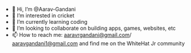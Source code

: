 - 👋 Hi, I’m @Aarav-Gandani
- 👀 I’m interested in cricket
- 🌱 I’m currently learning coding 
- 💞️ I’m looking to collaborate on building apps, games, websites, etc
- 📫 How to reach me: aaravrgandani@gmail.com/ aaravgandani1@gmail.com and find me on the WhiteHat Jr community
<!---
Aarav-Gandani/Aarav-Gandani is a ✨ special ✨ repository because its `README.md` (this file) appears on your GitHub profile.
You can click the Preview link to take a look at your changes.
--->
